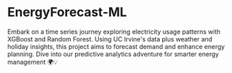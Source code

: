 # EnergyForecast-ML
Embark on a time series journey exploring electricity usage patterns with XGBoost and Random Forest. Using UC Irvine's data plus weather and holiday insights, this project aims to forecast demand and enhance energy planning. Dive into our predictive analytics adventure for smarter energy management 🌍💡
